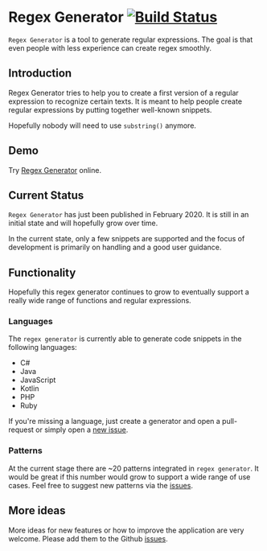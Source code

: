 # Regex Generator [![Build Status](https://travis-ci.com/noxone/regex-generator.svg?branch=master)](https://travis-ci.com/noxone/regex-generator)

``Regex Generator`` is a tool to generate regular expressions. The goal is that even people with less experience can create regex smoothly.

## Introduction

Regex Generator tries to help you to create a first version of a regular expression to recognize certain texts. It is meant to help people create regular expressions by putting together well-known snippets.

Hopefully nobody will need to use ``substring()`` anymore.

## Demo

Try [Regex Generator](https://noxone.github.io/regex-generator/) online.

## Current Status

``Regex Generator`` has just been published in February 2020. It is still in an initial state and will hopefully grow over time.

In the current state, only a few snippets are supported and the focus of development is primarily on handling and a good user guidance.

## Functionality

Hopefully this regex generator continues to grow to eventually support a really wide range of functions and regular expressions.

### Languages

The ``regex generator`` is currently able to generate code snippets in the following languages:

- C#
- Java
- JavaScript
- Kotlin
- PHP
- Ruby

If you're missing a language, just create a generator and open a pull-request or simply open a [new issue](https://github.com/noxone/regex-generator/issues/new?assignees=&labels=New+language&template=add-language.md&title=).

### Patterns

At the current stage there are ~20 patterns integrated in ``regex generator``. It would be great if this number would grow to support a wide range of use cases. Feel free to suggest new patterns via the [issues](https://github.com/noxone/regex-generator/issues/new?assignees=&labels=&template=add-pattern.md&title=).

## More ideas

More ideas for new features or how to improve the application are very welcome. Please add them to the Github [issues](https://github.com/noxone/regex-generator/issues).
